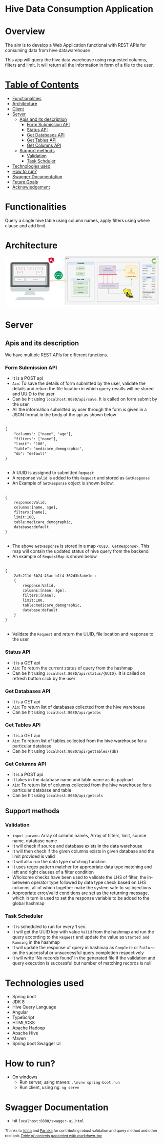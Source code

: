 ﻿# Hive Data Consumption Application
# Overview
The aim is to develop a Web Application functional with REST APIs for consuming data from hive datawarehouse

This app will query the hive data warehouse using requested columns, filters and limit. It will return all the information in form of a file to the user.

# [Table of Contents](#table-of-contents)
- [Functionalities](#functionalities)
- [Architecture](#architecture)
- [Client](#client)
- [Server](#server)
  * [Apis and its description](#apis-and-its-description)
    + [Form Submission API](#form-submission-api)
    + [Status API](#status-api)
    + [Get Databases API](#get-databases-api)
    + [Get Tables API](#get-tables-api)
    + [Get Columns API](#get-columns-api)
  * [Support methods](#support-methods)
    + [Validation](#validation)
    + [Task Schduler](#task-schduler)
- [Technologies used](#technologies-used)
- [How to run?](#how-to-run-)
- [Swagger Documentation](#swagger-documentation)
- [Future Goals](#future-goals)
- [Acknowledgement](#acknowledgement)

# Functionalities
Query a single hive table using column names, apply filters using where clause and add limit. 

# Architecture
![Architecture](./assets/final_architecture.png)
<!-- 
# Client

### UI with form submission response
![Form Return State UI](./assets/submitted_for_ui.png)

### UI with refresh response - Started and Running
![Refresh State UI - started](./assets/started_state_ui_LI.jpg)

### UI with refresh response - Completed
![Refresh State UI - completed](./assets/completed_state_ui.png) -->

# Server

## Apis and its description
We have multiple REST APIs for different functions.
### Form Submission API
-   It is a POST api
-   `Aim`: To save the details of form submitted by the user, validate the details and return the file location in which query results will be stored and UUID to the user
-   Can be hit using `localhost:8080/api/save`. It is called on form submit by the user
-   All the information submitted by user through the form is given in a JSON format in the body of the api as shown below 
<pre>
<code>
{
    "columns": ["name", "age"],
    "filters": ["name"],
    "limit": "100",
    "table": "medicare_demographic",
    "db": "default"
}
</code>
</pre>

-   A UUID is assigned to submitted `Request`
-   A response `Valid` is added to this `Request` and stored as `GetResponse`
-   An Example of `GetResponse` object is shown below.
<pre>
<code>
{
    response:Valid,
    columns:[name, age],
    filters:[name],
    limit:100,
    table:medicare_demographic,
    database:default
}
</code>
</pre>
-   The above `GetResponse` is stored in a map `<UUID, GetResponse>`. This map will contain the updated status of hive query from the backend
-   An example of `RequestMap` is shown below
<pre>
<code>
{
    2a5c211d-5b24-43ac-b1f4-362d3b3abe1d : 
    {
        response:Valid,
        columns:[name, age],
        filters:[name],
        limit:100,
        table:medicare_demographic,
        database:default
    }
}
</code>
</pre>
-   Validate the `Request` and return the UUID, file location and response to the user

### Status API
-   It is a GET api
-   `Aim`: To return the current status of query from the hashmap
-   Can be hit using `localhost:8080/api/status/{UUID}`. It is called on refresh button click by the user

### Get Databases API
-   It is a GET api
-   `Aim`: To return list of databases collected from the hive warehouse
-   Can be hit using `localhost:8080/api/getdbs`

### Get Tables API
-   It is a GET api
-   `Aim`: To return list of tables collected from the hive warehouse for a particular database
-   Can be hit using `localhost:8080/api/gettables/{db}`

### Get Columns API
-   It is a POST api
-   It takes in the database name and table name as its payload
-   `Aim`: To return list of columns collected from the hive warehouse for a particular database and table
-   Can be hit using `localhost:8080/api/getcols`

## Support methods

### Validation
-   `input params`: Array of column names, Array of filters, limit, source name, database name
-   It will check if source and database exists in the data warehouse
-   It will then check if the given columns exists in given database and the limit provided is valid
-   It will also run the data type matching function
-   It uses regex pattern matcher for appropriate data type matching and left and right clauses of a filter condition
-   Wholsome checks have been used to validate the LHS of filter, the in-between operator type followed by data type check based on LHS columns, all of which together make the system safe to sql injections
-   Appropriate error/valid conditions are set as the returning message, which in turn is used to set the response variable to be added to the global hashmap

### Task Scheduler
-   It is scheduled to run for every 1 sec.
-   It will get the UUID key with value `Valid` from the hashmap and run the query according to the `Request` and update the value as `Started and Running` in the hashmap
-   It will update the response of query in hashmap as `Complete` or `Failure` on the successful or unsuccessful query completion respectively
-   It will write 'No records found' in the generated file if the validation and query execution is successful but number of matching records is null

# Technologies used
-   Spring boot
-   JDK 8
-   Hive Query Language
-   Angular
-   TypeScript
-   HTML/CSS
-   Apache Hadoop
-   Apache Hive
-   Maven
-   Spring boot Swagger UI

# How to run?
-   On windows
    -   Run server, using maven: `.\mvnw spring-boot:run`
    -   Run client, using ng: `ng serve`

# Swagger Documentation
-   hit `localhost:8080/swagger-ui.html`

<small>Thanks to <a href='https://github.com/Ishita-0112'>Ishita</a> and <a href='https://github.com/ParnikaKulkarni'>Parnika</a> for contributing robust validation and query method and other rest apis</small>
<small><i><a href='http://ecotrust-canada.github.io/markdown-toc/'>Table of contents generated with markdown-toc</a></i></small>
